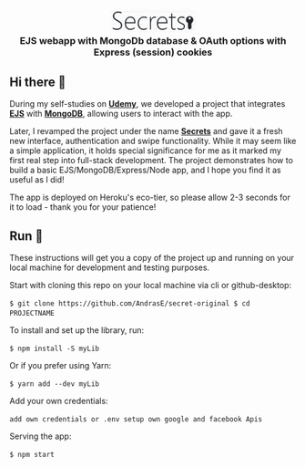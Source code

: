 <h3 align="center">
  <a href="https://app-secret-original.herokuapp.com/" target="_blank" rel="noopener noreferrer">
  <img src="https://github.com/AndrasE/raw-readme/blob/main/secrets-orig-readme-img.png?raw=true" width="150px">
  </a>
<br/>
EJS webapp with MongoDb database & OAuth options with Express (session) cookies
</h3>

## Hi there 👋

During my self-studies on **[Udemy](https://www.udemy.com/course/the-complete-web-development-bootcamp)**, we developed a project that integrates **[EJS](https://ejs.co/)** with **[MongoDB](https://www.mongodb.com/)**, allowing users to interact with the app.

Later, I revamped the project under the name 
**[Secrets](https://github.com/AndrasE/secrets)** and gave it a fresh new interface, authentication and swipe functionality. While it may seem like a simple application, it holds special significance for me as it marked my first real step into full-stack development. The project demonstrates how to build a basic EJS/MongoDB/Express/Node app, and I hope you find it as useful as I did!

The app is deployed on Heroku's eco-tier, so please allow 2-3 seconds for it to load - thank you for your patience!

## Run 🚀

These instructions will get you a copy of the project up and running on your local machine for development and testing purposes.

Start with cloning this repo on your local machine via cli or github-desktop:

`
$ git clone https://github.com/AndrasE/secret-original
$ cd PROJECTNAME
`

To install and set up the library, run:

`
$ npm install -S myLib
`

Or if you prefer using Yarn:

`
$ yarn add --dev myLib
`

Add your own credentials:

`
add own credentials or .env
setup own google and facebook Apis
`

Serving the app:

`
$ npm start
`
